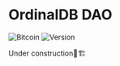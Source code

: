 # OrdinalDB DAO
![Bitcoin](https://badgen.net/badge/icon/Bitcoin/orange?icon=bitcoin&label)
![Version](https://img.shields.io/badge/Version-Alpha-black)

Under construction🚧🏗️